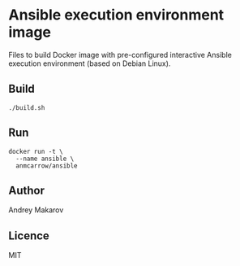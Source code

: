 Ansible execution environment image
==============================

Files to build Docker image with pre-configured interactive Ansible 
execution environment (based on Debian Linux). 

Build
---

```
./build.sh
```

Run
---

```
docker run -t \
  --name ansible \
  anmcarrow/ansible
```

Author
---
Andrey Makarov

Licence
---
MIT
